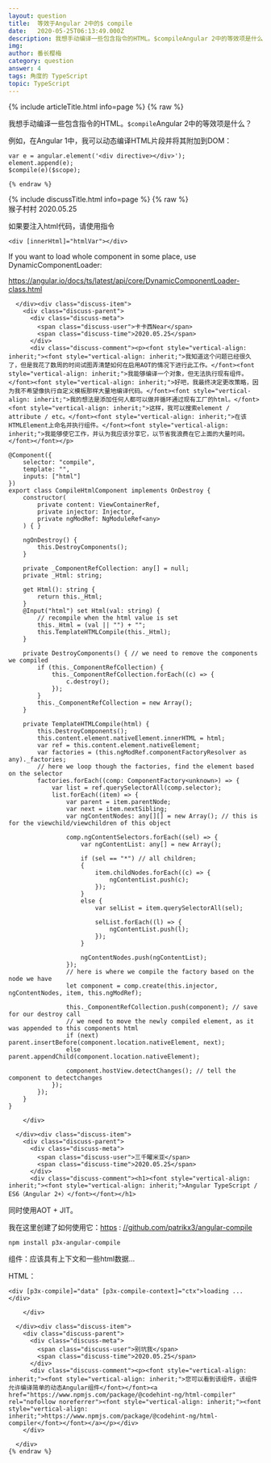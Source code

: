 ```yaml
---
layout: question
title:  等效于Angular 2中的$ compile
date:   2020-05-25T06:13:49.000Z
description: 我想手动编译一些包含指令的HTML。$compileAngular 2中的等效项是什么？例如，在Angular 1中，我可以动态编译HTML片段并将其...
img: 
author: 番长樱梅
category: question
answer: 4
tags: 角度的 TypeScript
topic: TypeScript
---
```

<div class="article-root">
  <div class="article">
    {% include articleTitle.html info=page %}
    {% raw %}
    <div class="article-content"><p><font style="vertical-align: inherit;"><font style="vertical-align: inherit;">我想手动编译一些包含指令的HTML。</font></font><code>$compile</code><font style="vertical-align: inherit;"><font style="vertical-align: inherit;">Angular 2中</font><font style="vertical-align: inherit;">的等效项是什么</font><font style="vertical-align: inherit;">？</font></font></p>

<p><font style="vertical-align: inherit;"><font style="vertical-align: inherit;">例如，在Angular 1中，我可以动态编译HTML片段并将其附加到DOM： </font></font></p>

<pre class="lang-js prettyprint prettyprinted" style=""><code><span class="kwd">var</span><span class="pln"> e </span><span class="pun">=</span><span class="pln"> angular</span><span class="pun">.</span><span class="pln">element</span><span class="pun">(</span><span class="str">'&lt;div directive&gt;&lt;/div&gt;'</span><span class="pun">);</span><span class="pln">
element</span><span class="pun">.</span><span class="pln">append</span><span class="pun">(</span><span class="pln">e</span><span class="pun">);</span><span class="pln">
$compile</span><span class="pun">(</span><span class="pln">e</span><span class="pun">)(</span><span class="pln">$scope</span><span class="pun">);</span></code></pre></div>
    {% endraw %}
  </div>

  <div class="discuss-wrapper">
    {% include discussTitle.html info=page %}
    {% raw %}
    <div class="discuss-item">
        <div class="discuss-parent">
          <div class="discuss-meta">
            <span class="discuss-user">猴子村村</span>
            <span class="discuss-time">2020.05.25</span>
          </div>
          <div class="discuss-comment"><p><font style="vertical-align: inherit;"><font style="vertical-align: inherit;">如果要注入html代码，请使用指令</font></font></p>

<pre class="lang-js prettyprint prettyprinted" style=""><code><span class="pun">&lt;</span><span class="pln">div </span><span class="pun">[</span><span class="pln">innerHtml</span><span class="pun">]=</span><span class="str">"htmlVar"</span><span class="pun">&gt;&lt;/</span><span class="pln">div</span><span class="pun">&gt;</span></code></pre>

<p>If you want to load whole component in some place, use DynamicComponentLoader:</p>

<p><a href="https://angular.io/docs/ts/latest/api/core/DynamicComponentLoader-class.html" rel="nofollow">https://angular.io/docs/ts/latest/api/core/DynamicComponentLoader-class.html</a></p></div>
        </div>
        
      </div><div class="discuss-item">
        <div class="discuss-parent">
          <div class="discuss-meta">
            <span class="discuss-user">卡卡西Near</span>
            <span class="discuss-time">2020.05.25</span>
          </div>
          <div class="discuss-comment"><p><font style="vertical-align: inherit;"><font style="vertical-align: inherit;">我知道这个问题已经很久了，但是我花了数周的时间试图弄清楚如何在启用AOT的情况下进行此工作。</font><font style="vertical-align: inherit;">我能够编译一个对象，但无法执行现有组件。</font><font style="vertical-align: inherit;">好吧，我最终决定更改策略，因为我不希望像执行自定义模板那样大量地编译代码。</font><font style="vertical-align: inherit;">我的想法是添加任何人都可以做并循环通过现有工厂的html。</font><font style="vertical-align: inherit;">这样，我可以搜索element / attribute / etc。</font><font style="vertical-align: inherit;">在该HTMLElement上命名并执行组件。</font><font style="vertical-align: inherit;">我能够使它工作，并认为我应该分享它，以节省我浪费在它上面的大量时间。</font></font></p>

<pre class="lang-js prettyprint prettyprinted" style=""><code><span class="lit">@Component</span><span class="pun">({</span><span class="pln">
    selector</span><span class="pun">:</span><span class="pln"> </span><span class="str">"compile"</span><span class="pun">,</span><span class="pln">
    template</span><span class="pun">:</span><span class="pln"> </span><span class="str">""</span><span class="pun">,</span><span class="pln">
    inputs</span><span class="pun">:</span><span class="pln"> </span><span class="pun">[</span><span class="str">"html"</span><span class="pun">]</span><span class="pln">
</span><span class="pun">})</span><span class="pln">
</span><span class="kwd">export</span><span class="pln"> </span><span class="kwd">class</span><span class="pln"> </span><span class="typ">CompileHtmlComponent</span><span class="pln"> </span><span class="kwd">implements</span><span class="pln"> </span><span class="typ">OnDestroy</span><span class="pln"> </span><span class="pun">{</span><span class="pln">
    </span><span class="kwd">constructor</span><span class="pun">(</span><span class="pln">
        </span><span class="kwd">private</span><span class="pln"> content</span><span class="pun">:</span><span class="pln"> </span><span class="typ">ViewContainerRef</span><span class="pun">,</span><span class="pln">
        </span><span class="kwd">private</span><span class="pln"> injector</span><span class="pun">:</span><span class="pln"> </span><span class="typ">Injector</span><span class="pun">,</span><span class="pln">
        </span><span class="kwd">private</span><span class="pln"> ngModRef</span><span class="pun">:</span><span class="pln"> </span><span class="typ">NgModuleRef</span><span class="pun">&lt;</span><span class="pln">any</span><span class="pun">&gt;</span><span class="pln">
    </span><span class="pun">)</span><span class="pln"> </span><span class="pun">{</span><span class="pln"> </span><span class="pun">}</span><span class="pln">

    ngOnDestroy</span><span class="pun">()</span><span class="pln"> </span><span class="pun">{</span><span class="pln">
        </span><span class="kwd">this</span><span class="pun">.</span><span class="typ">DestroyComponents</span><span class="pun">();</span><span class="pln">
    </span><span class="pun">}</span><span class="pln">

    </span><span class="kwd">private</span><span class="pln"> </span><span class="typ">_ComponentRefCollection</span><span class="pun">:</span><span class="pln"> any</span><span class="pun">[]</span><span class="pln"> </span><span class="pun">=</span><span class="pln"> </span><span class="kwd">null</span><span class="pun">;</span><span class="pln">
    </span><span class="kwd">private</span><span class="pln"> </span><span class="typ">_Html</span><span class="pun">:</span><span class="pln"> string</span><span class="pun">;</span><span class="pln">

    </span><span class="kwd">get</span><span class="pln"> </span><span class="typ">Html</span><span class="pun">():</span><span class="pln"> string </span><span class="pun">{</span><span class="pln">
        </span><span class="kwd">return</span><span class="pln"> </span><span class="kwd">this</span><span class="pun">.</span><span class="typ">_Html</span><span class="pun">;</span><span class="pln">
    </span><span class="pun">}</span><span class="pln">
    </span><span class="lit">@Input</span><span class="pun">(</span><span class="str">"html"</span><span class="pun">)</span><span class="pln"> </span><span class="kwd">set</span><span class="pln"> </span><span class="typ">Html</span><span class="pun">(</span><span class="pln">val</span><span class="pun">:</span><span class="pln"> string</span><span class="pun">)</span><span class="pln"> </span><span class="pun">{</span><span class="pln">
        </span><span class="com">// recompile when the html value is set</span><span class="pln">
        </span><span class="kwd">this</span><span class="pun">.</span><span class="typ">_Html</span><span class="pln"> </span><span class="pun">=</span><span class="pln"> </span><span class="pun">(</span><span class="pln">val </span><span class="pun">||</span><span class="pln"> </span><span class="str">""</span><span class="pun">)</span><span class="pln"> </span><span class="pun">+</span><span class="pln"> </span><span class="str">""</span><span class="pun">;</span><span class="pln">
        </span><span class="kwd">this</span><span class="pun">.</span><span class="typ">TemplateHTMLCompile</span><span class="pun">(</span><span class="kwd">this</span><span class="pun">.</span><span class="typ">_Html</span><span class="pun">);</span><span class="pln">
    </span><span class="pun">}</span><span class="pln">

    </span><span class="kwd">private</span><span class="pln"> </span><span class="typ">DestroyComponents</span><span class="pun">()</span><span class="pln"> </span><span class="pun">{</span><span class="pln"> </span><span class="com">// we need to remove the components we compiled</span><span class="pln">
        </span><span class="kwd">if</span><span class="pln"> </span><span class="pun">(</span><span class="kwd">this</span><span class="pun">.</span><span class="typ">_ComponentRefCollection</span><span class="pun">)</span><span class="pln"> </span><span class="pun">{</span><span class="pln">
            </span><span class="kwd">this</span><span class="pun">.</span><span class="typ">_ComponentRefCollection</span><span class="pun">.</span><span class="pln">forEach</span><span class="pun">((</span><span class="pln">c</span><span class="pun">)</span><span class="pln"> </span><span class="pun">=&gt;</span><span class="pln"> </span><span class="pun">{</span><span class="pln">
                c</span><span class="pun">.</span><span class="pln">destroy</span><span class="pun">();</span><span class="pln">
            </span><span class="pun">});</span><span class="pln">
        </span><span class="pun">}</span><span class="pln">
        </span><span class="kwd">this</span><span class="pun">.</span><span class="typ">_ComponentRefCollection</span><span class="pln"> </span><span class="pun">=</span><span class="pln"> </span><span class="kwd">new</span><span class="pln"> </span><span class="typ">Array</span><span class="pun">();</span><span class="pln">
    </span><span class="pun">}</span><span class="pln">

    </span><span class="kwd">private</span><span class="pln"> </span><span class="typ">TemplateHTMLCompile</span><span class="pun">(</span><span class="pln">html</span><span class="pun">)</span><span class="pln"> </span><span class="pun">{</span><span class="pln">
        </span><span class="kwd">this</span><span class="pun">.</span><span class="typ">DestroyComponents</span><span class="pun">();</span><span class="pln">
        </span><span class="kwd">this</span><span class="pun">.</span><span class="pln">content</span><span class="pun">.</span><span class="pln">element</span><span class="pun">.</span><span class="pln">nativeElement</span><span class="pun">.</span><span class="pln">innerHTML </span><span class="pun">=</span><span class="pln"> html</span><span class="pun">;</span><span class="pln">
        </span><span class="kwd">var</span><span class="pln"> ref </span><span class="pun">=</span><span class="pln"> </span><span class="kwd">this</span><span class="pun">.</span><span class="pln">content</span><span class="pun">.</span><span class="pln">element</span><span class="pun">.</span><span class="pln">nativeElement</span><span class="pun">;</span><span class="pln">
        </span><span class="kwd">var</span><span class="pln"> factories </span><span class="pun">=</span><span class="pln"> </span><span class="pun">(</span><span class="kwd">this</span><span class="pun">.</span><span class="pln">ngModRef</span><span class="pun">.</span><span class="pln">componentFactoryResolver as any</span><span class="pun">).</span><span class="pln">_factories</span><span class="pun">;</span><span class="pln">
        </span><span class="com">// here we loop though the factories, find the element based on the selector</span><span class="pln">
        factories</span><span class="pun">.</span><span class="pln">forEach</span><span class="pun">((</span><span class="pln">comp</span><span class="pun">:</span><span class="pln"> </span><span class="typ">ComponentFactory</span><span class="pun">&lt;</span><span class="pln">unknown</span><span class="pun">&gt;)</span><span class="pln"> </span><span class="pun">=&gt;</span><span class="pln"> </span><span class="pun">{</span><span class="pln">
            </span><span class="kwd">var</span><span class="pln"> list </span><span class="pun">=</span><span class="pln"> ref</span><span class="pun">.</span><span class="pln">querySelectorAll</span><span class="pun">(</span><span class="pln">comp</span><span class="pun">.</span><span class="pln">selector</span><span class="pun">);</span><span class="pln">
            list</span><span class="pun">.</span><span class="pln">forEach</span><span class="pun">((</span><span class="pln">item</span><span class="pun">)</span><span class="pln"> </span><span class="pun">=&gt;</span><span class="pln"> </span><span class="pun">{</span><span class="pln">
                </span><span class="kwd">var</span><span class="pln"> parent </span><span class="pun">=</span><span class="pln"> item</span><span class="pun">.</span><span class="pln">parentNode</span><span class="pun">;</span><span class="pln">
                </span><span class="kwd">var</span><span class="pln"> next </span><span class="pun">=</span><span class="pln"> item</span><span class="pun">.</span><span class="pln">nextSibling</span><span class="pun">;</span><span class="pln">
                </span><span class="kwd">var</span><span class="pln"> ngContentNodes</span><span class="pun">:</span><span class="pln"> any</span><span class="pun">[][]</span><span class="pln"> </span><span class="pun">=</span><span class="pln"> </span><span class="kwd">new</span><span class="pln"> </span><span class="typ">Array</span><span class="pun">();</span><span class="pln"> </span><span class="com">// this is for the viewchild/viewchildren of this object</span><span class="pln">

                comp</span><span class="pun">.</span><span class="pln">ngContentSelectors</span><span class="pun">.</span><span class="pln">forEach</span><span class="pun">((</span><span class="pln">sel</span><span class="pun">)</span><span class="pln"> </span><span class="pun">=&gt;</span><span class="pln"> </span><span class="pun">{</span><span class="pln">
                    </span><span class="kwd">var</span><span class="pln"> ngContentList</span><span class="pun">:</span><span class="pln"> any</span><span class="pun">[]</span><span class="pln"> </span><span class="pun">=</span><span class="pln"> </span><span class="kwd">new</span><span class="pln"> </span><span class="typ">Array</span><span class="pun">();</span><span class="pln">

                    </span><span class="kwd">if</span><span class="pln"> </span><span class="pun">(</span><span class="pln">sel </span><span class="pun">==</span><span class="pln"> </span><span class="str">"*"</span><span class="pun">)</span><span class="pln"> </span><span class="com">// all children;</span><span class="pln">
                    </span><span class="pun">{</span><span class="pln">
                        item</span><span class="pun">.</span><span class="pln">childNodes</span><span class="pun">.</span><span class="pln">forEach</span><span class="pun">((</span><span class="pln">c</span><span class="pun">)</span><span class="pln"> </span><span class="pun">=&gt;</span><span class="pln"> </span><span class="pun">{</span><span class="pln">
                            ngContentList</span><span class="pun">.</span><span class="pln">push</span><span class="pun">(</span><span class="pln">c</span><span class="pun">);</span><span class="pln">
                        </span><span class="pun">});</span><span class="pln">
                    </span><span class="pun">}</span><span class="pln">
                    </span><span class="kwd">else</span><span class="pln"> </span><span class="pun">{</span><span class="pln">
                        </span><span class="kwd">var</span><span class="pln"> selList </span><span class="pun">=</span><span class="pln"> item</span><span class="pun">.</span><span class="pln">querySelectorAll</span><span class="pun">(</span><span class="pln">sel</span><span class="pun">);</span><span class="pln">

                        selList</span><span class="pun">.</span><span class="pln">forEach</span><span class="pun">((</span><span class="pln">l</span><span class="pun">)</span><span class="pln"> </span><span class="pun">=&gt;</span><span class="pln"> </span><span class="pun">{</span><span class="pln">
                            ngContentList</span><span class="pun">.</span><span class="pln">push</span><span class="pun">(</span><span class="pln">l</span><span class="pun">);</span><span class="pln">
                        </span><span class="pun">});</span><span class="pln">
                    </span><span class="pun">}</span><span class="pln">

                    ngContentNodes</span><span class="pun">.</span><span class="pln">push</span><span class="pun">(</span><span class="pln">ngContentList</span><span class="pun">);</span><span class="pln">
                </span><span class="pun">});</span><span class="pln">
                </span><span class="com">// here is where we compile the factory based on the node we have</span><span class="pln">
                </span><span class="kwd">let</span><span class="pln"> component </span><span class="pun">=</span><span class="pln"> comp</span><span class="pun">.</span><span class="pln">create</span><span class="pun">(</span><span class="kwd">this</span><span class="pun">.</span><span class="pln">injector</span><span class="pun">,</span><span class="pln"> ngContentNodes</span><span class="pun">,</span><span class="pln"> item</span><span class="pun">,</span><span class="pln"> </span><span class="kwd">this</span><span class="pun">.</span><span class="pln">ngModRef</span><span class="pun">);</span><span class="pln">

                </span><span class="kwd">this</span><span class="pun">.</span><span class="typ">_ComponentRefCollection</span><span class="pun">.</span><span class="pln">push</span><span class="pun">(</span><span class="pln">component</span><span class="pun">);</span><span class="pln"> </span><span class="com">// save for our destroy call</span><span class="pln">
                </span><span class="com">// we need to move the newly compiled element, as it was appended to this components html</span><span class="pln">
                </span><span class="kwd">if</span><span class="pln"> </span><span class="pun">(</span><span class="pln">next</span><span class="pun">)</span><span class="pln"> parent</span><span class="pun">.</span><span class="pln">insertBefore</span><span class="pun">(</span><span class="pln">component</span><span class="pun">.</span><span class="pln">location</span><span class="pun">.</span><span class="pln">nativeElement</span><span class="pun">,</span><span class="pln"> next</span><span class="pun">);</span><span class="pln">
                </span><span class="kwd">else</span><span class="pln"> parent</span><span class="pun">.</span><span class="pln">appendChild</span><span class="pun">(</span><span class="pln">component</span><span class="pun">.</span><span class="pln">location</span><span class="pun">.</span><span class="pln">nativeElement</span><span class="pun">);</span><span class="pln">

                component</span><span class="pun">.</span><span class="pln">hostView</span><span class="pun">.</span><span class="pln">detectChanges</span><span class="pun">();</span><span class="pln"> </span><span class="com">// tell the component to detectchanges</span><span class="pln">
            </span><span class="pun">});</span><span class="pln">
        </span><span class="pun">});</span><span class="pln">
    </span><span class="pun">}</span><span class="pln">
</span><span class="pun">}</span></code></pre></div>
        </div>
        
      </div><div class="discuss-item">
        <div class="discuss-parent">
          <div class="discuss-meta">
            <span class="discuss-user">三千曜米亚</span>
            <span class="discuss-time">2020.05.25</span>
          </div>
          <div class="discuss-comment"><h1><font style="vertical-align: inherit;"><font style="vertical-align: inherit;">Angular TypeScript / ES6（Angular 2+）</font></font></h1>

<p><font style="vertical-align: inherit;"><font style="vertical-align: inherit;">同时使用AOT + JIT。</font></font></p>

<p><font style="vertical-align: inherit;"><font style="vertical-align: inherit;">我在这里创建了如何使用它：</font><a href="https://github.com/patrikx3/angular-compile" rel="nofollow noreferrer"><font style="vertical-align: inherit;">https</font></a><font style="vertical-align: inherit;"> :
 </font></font><a href="https://github.com/patrikx3/angular-compile" rel="nofollow noreferrer"><font style="vertical-align: inherit;"><font style="vertical-align: inherit;">//github.com/patrikx3/angular-compile</font></font></a></p>

<pre class="lang-js prettyprint prettyprinted" style=""><code><span class="pln">npm install p3x</span><span class="pun">-</span><span class="pln">angular</span><span class="pun">-</span><span class="pln">compile</span></code></pre>

<p><font style="vertical-align: inherit;"><font style="vertical-align: inherit;">组件：应该具有上下文和一些html数据...</font></font></p>

<p><font style="vertical-align: inherit;"><font style="vertical-align: inherit;">HTML：</font></font></p>

<pre class="lang-js prettyprint prettyprinted" style=""><code><span class="pun">&lt;</span><span class="pln">div </span><span class="pun">[</span><span class="pln">p3x</span><span class="pun">-</span><span class="pln">compile</span><span class="pun">]=</span><span class="str">"data"</span><span class="pln"> </span><span class="pun">[</span><span class="pln">p3x</span><span class="pun">-</span><span class="pln">compile</span><span class="pun">-</span><span class="pln">context</span><span class="pun">]=</span><span class="str">"ctx"</span><span class="pun">&gt;</span><span class="pln">loading </span><span class="pun">...&lt;/</span><span class="pln">div</span><span class="pun">&gt;</span></code></pre></div>
        </div>
        
      </div><div class="discuss-item">
        <div class="discuss-parent">
          <div class="discuss-meta">
            <span class="discuss-user">别坑我</span>
            <span class="discuss-time">2020.05.25</span>
          </div>
          <div class="discuss-comment"><p><font style="vertical-align: inherit;"><font style="vertical-align: inherit;">您可以看到该组件，该组件允许编译简单的动态Angular组件</font></font><a href="https://www.npmjs.com/package/@codehint-ng/html-compiler" rel="nofollow noreferrer"><font style="vertical-align: inherit;"><font style="vertical-align: inherit;">https://www.npmjs.com/package/@codehint-ng/html-compiler</font></font></a></p></div>
        </div>
        
      </div>
    {% endraw %}
  </div>
<div>
